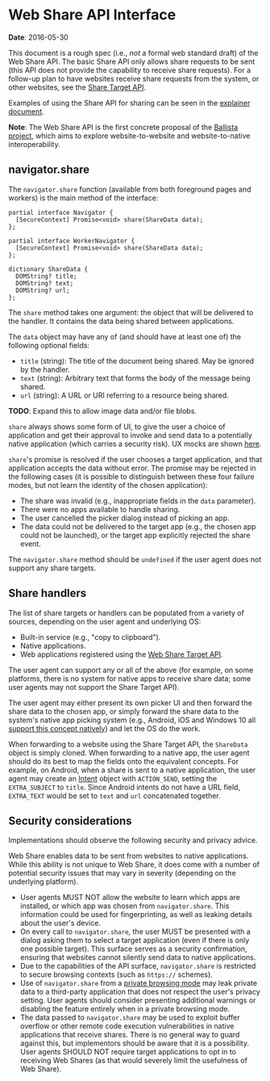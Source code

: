 # Web Share API Interface

**Date**: 2016-05-30

This document is a rough spec (i.e., *not* a formal web standard draft) of the
Web Share API. The basic Share API only allows share requests to be sent (this
API does not provide the capability to receive share requests). For a follow-up
plan to have websites receive share requests from the system, or other websites,
see the [Share Target API](https://github.com/mgiuca/web-share-target).

Examples of using the Share API for sharing can be seen in the
[explainer document](explainer.md).

**Note**: The Web Share API is the first concrete proposal of the [Ballista
project](https://github.com/chromium/ballista), which aims to explore
website-to-website and website-to-native interoperability.

## navigator.share

The `navigator.share` function (available from both foreground pages and
workers) is the main method of the interface:

```WebIDL
partial interface Navigator {
  [SecureContext] Promise<void> share(ShareData data);
};

partial interface WorkerNavigator {
  [SecureContext] Promise<void> share(ShareData data);
};

dictionary ShareData {
  DOMString? title;
  DOMString? text;
  DOMString? url;
};
```

The `share` method takes one argument: the object that will be delivered to the
handler. It contains the data being shared between applications.

The `data` object may have any of (and should have at least one of) the
following optional fields:

* `title` (string): The title of the document being shared. May be ignored by
  the handler.
* `text` (string): Arbitrary text that forms the body of the message being
  shared.
* `url` (string): A URL or URI referring to a resource being shared.

**TODO**: Expand this to allow image data and/or file blobs.

`share` always shows some form of UI, to give the user a choice of application
and get their approval to invoke and send data to a potentially native
application (which carries a security risk). UX mocks are shown
[here](explainer.md#user-flow).

`share`'s promise is resolved if the user chooses a target application,
and that application accepts the data without error. The promise may be rejected
in the following cases (it is possible to distinguish between these four failure
modes, but not learn the identity of the chosen application):

* The share was invalid (e.g., inappropriate fields in the `data` parameter).
* There were no apps available to handle sharing.
* The user cancelled the picker dialog instead of picking an app.
* The data could not be delivered to the target app (e.g., the chosen app could
  not be launched), or the target app explicitly rejected the share event.

The `navigator.share` method should be `undefined` if the user agent does not
support any share targets.

## Share handlers

The list of share targets or handlers can be populated from a variety of
sources, depending on the user agent and underlying OS:

* Built-in service (e.g., "copy to clipboard").
* Native applications.
* Web applications registered using the [Web Share Target
  API](https://github.com/mgiuca/web-share-target).

The user agent can support any or all of the above (for example, on some
platforms, there is no system for native apps to receive share data; some user
agents may not support the Share Target API).

The user agent may either present its own picker UI and then forward the share
data to the chosen app, or simply forward the share data to the system's native
app picking system (e.g., Android, iOS and Windows 10 all [support this concept
natively](native.md)) and let the OS do the work.

When forwarding to a website using the Share Target API, the `ShareData` object
is simply cloned. When forwarding to a native app, the user agent should do its
best to map the fields onto the equivalent concepts. For example, on Android,
when a share is sent to a native application, the user agent may create an
[Intent](http://developer.android.com/reference/android/content/Intent.html)
object with `ACTION_SEND`, setting the `EXTRA_SUBJECT` to `title`. Since Android
intents do not have a URL field, `EXTRA_TEXT` would be set to `text` and `url`
concatenated together.

## Security considerations

Implementations should observe the following security and privacy advice.

Web Share enables data to be sent from websites to native applications. While
this ability is not unique to Web Share, it does come with a number of potential
security issues that may vary in severity (depending on the underlying
platform).

* User agents MUST NOT allow the website to learn which apps are installed, or
  which app was chosen from `navigator.share`. This information could be used
  for fingerprinting, as well as leaking details about the user's device.
* On every call to `navigator.share`, the user MUST be presented with a dialog
  asking them to select a target application (even if there is only one possible
  target). This surface serves as a security confirmation, ensuring that
  websites cannot silently send data to native applications.
* Due to the capabilities of the API surface, `navigator.share` is restricted to
  secure browsing contexts (such as `https://` schemes).
* Use of `navigator.share` from a [private browsing
  mode](https://en.wikipedia.org/wiki/Privacy_mode) may leak private data to a
  third-party application that does not respect the user's privacy setting.
  User agents should consider presenting additional warnings or disabling the
  feature entirely when in a private browsing mode.
* The data passed to `navigator.share` may be used to exploit buffer overflow
  or other remote code execution vulnerabilities in native applications that
  receive shares. There is no general way to guard against this, but
  implementors should be aware that it is a possibility. User agents SHOULD NOT
  require target applications to opt in to receiving Web Shares (as that would
  severely limit the usefulness of Web Share).
